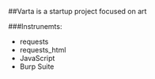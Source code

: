 ##Varta is a startup project focused on art

###Instrunemts:
- requests
- requests_html
- JavaScript
- Burp Suite